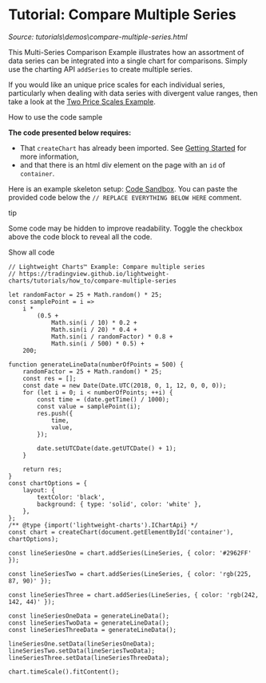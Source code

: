 # Tutorial: Compare Multiple Series

*Source: tutorials\demos\compare-multiple-series.html*

This Multi-Series Comparison Example illustrates how an assortment of data series can be integrated into a single chart for comparisons. Simply use the charting API `addSeries` to create multiple series.

If you would like an unique price scales for each individual series, particularly when dealing with data series with divergent value ranges, then take a look at the [Two Price Scales Example](../how_to/two-price-scales.md).

How to use the code sample

**The code presented below requires:**

  * That `createChart` has already been imported. See [Getting Started](../../docs.html#creating-a-chart) for more information,
  * and that there is an html div element on the page with an `id` of `container`.

Here is an example skeleton setup: [Code Sandbox](https://codesandbox.io/s/lightweight-charts-skeleton-n67pm6). You can paste the provided code below the `// REPLACE EVERYTHING BELOW HERE` comment.

tip

Some code may be hidden to improve readability. Toggle the checkbox above the code block to reveal all the code.

Show all code
    
    
    // Lightweight Charts™ Example: Compare multiple series  
    // https://tradingview.github.io/lightweight-charts/tutorials/how_to/compare-multiple-series  
      
    let randomFactor = 25 + Math.random() * 25;  
    const samplePoint = i =>  
        i *  
            (0.5 +  
                Math.sin(i / 10) * 0.2 +  
                Math.sin(i / 20) * 0.4 +  
                Math.sin(i / randomFactor) * 0.8 +  
                Math.sin(i / 500) * 0.5) +  
        200;  
      
    function generateLineData(numberOfPoints = 500) {  
        randomFactor = 25 + Math.random() * 25;  
        const res = [];  
        const date = new Date(Date.UTC(2018, 0, 1, 12, 0, 0, 0));  
        for (let i = 0; i < numberOfPoints; ++i) {  
            const time = (date.getTime() / 1000);  
            const value = samplePoint(i);  
            res.push({  
                time,  
                value,  
            });  
      
            date.setUTCDate(date.getUTCDate() + 1);  
        }  
      
        return res;  
    }  
    const chartOptions = {  
        layout: {  
            textColor: 'black',  
            background: { type: 'solid', color: 'white' },  
        },  
    };  
    /** @type {import('lightweight-charts').IChartApi} */  
    const chart = createChart(document.getElementById('container'), chartOptions);  
      
    const lineSeriesOne = chart.addSeries(LineSeries, { color: '#2962FF' });  
      
    const lineSeriesTwo = chart.addSeries(LineSeries, { color: 'rgb(225, 87, 90)' });  
      
    const lineSeriesThree = chart.addSeries(LineSeries, { color: 'rgb(242, 142, 44)' });  
      
    const lineSeriesOneData = generateLineData();  
    const lineSeriesTwoData = generateLineData();  
    const lineSeriesThreeData = generateLineData();  
      
    lineSeriesOne.setData(lineSeriesOneData);  
    lineSeriesTwo.setData(lineSeriesTwoData);  
    lineSeriesThree.setData(lineSeriesThreeData);  
      
    chart.timeScale().fitContent();  
    
